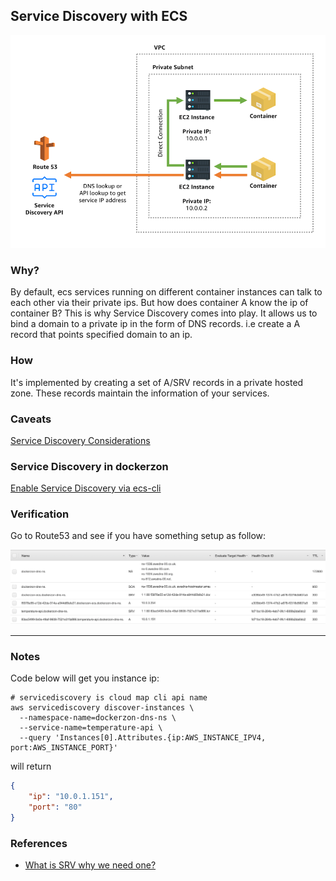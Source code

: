 ## Service Discovery with ECS

![service-discovery-arch](service-discovery-arch.png)

### Why?
By default, ecs services running on different container instances can talk to each other via their private ips. But how does container A know the ip of container B?
This is why Service Discovery comes into play. It allows us to bind a domain to a private ip in the form of DNS records. i.e create a A record that points specified domain to an ip.

### How
It's implemented by creating a set of A/SRV records in a private hosted zone. These records maintain the information of your services.

### Caveats
[Service Discovery Considerations](https://docs.aws.amazon.com/AmazonECS/latest/developerguide/service-discovery.html)

### Service Discovery in dockerzon
[Enable Service Discovery via ecs-cli](https://docs.aws.amazon.com/AmazonECS/latest/developerguide/ecs-cli-tutorial-servicediscovery.html)

### Verification
Go to Route53 and see if you have something setup as follow:

![route53-private-dns](./service-discovery-route53.png)

---

### Notes
Code below will get you instance ip:

```shell
# servicediscovery is cloud map cli api name
aws servicediscovery discover-instances \
  --namespace-name=dockerzon-dns-ns \
  --service-name=temperature-api \
  --query 'Instances[0].Attributes.{ip:AWS_INSTANCE_IPV4, port:AWS_INSTANCE_PORT}'
```

will return

```json
{
    "ip": "10.0.1.151",
    "port": "80"
}
```

### References

- [What is SRV why we need one?](https://www.webhostingbuzz.com/wiki/what-srv-record-and-why-you-might-need-one/)
